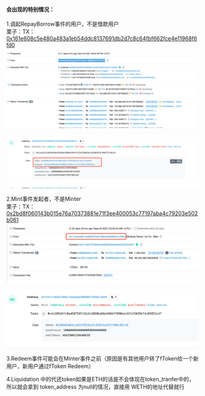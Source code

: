 #### 会出现的特别情况：  
1.调起RepayBorrow事件的用户，不是借款用户  
栗子：TX：[0x161e608c5e480a483a1eb54ddc8137691db2d7c8c64fbf662fce4e11968f6fd0](https://etherscan.io/tx/0x161e608c5e480a483a1eb54ddc8137691db2d7c8c64fbf662fce4e11968f6fd0)
![](./pic/WX20211116-111341.png)  

![](./pic/WX20211116-111140.png)    

2.Mint事件发起者，不是Minter  
栗子：TX：[0x2bd8f060143b015e76a70373881e71f3ee400053c77197aba4c79203e502b061](https://etherscan.io/tx/0x2bd8f060143b015e76a70373881e71f3ee400053c77197aba4c79203e502b061)  
![](./pic/WX20211116-111613.png)  

![](./pic/WX20211116-111543.png)  

3.Redeem事件可能会在Minter事件之前（原因是有其他用户转了fToken给一个新用户，新用户通过fToken Redeem）  

4.Liquidation 中的代还token如果是ETH的话是不会体现在token_tranfer中的，所以就会拿到 token_address 为null的情况，直接用 WETH的地址代替就行